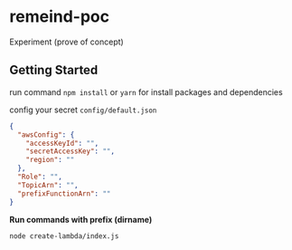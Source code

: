 # remeind-poc
Experiment (prove of concept)

## Getting Started
run command `npm install` or `yarn` for install packages and dependencies

config your secret `config/default.json`

```json
{
  "awsConfig": {
    "accessKeyId": "",
    "secretAccessKey": "",
    "region": ""
  },
  "Role": "",
  "TopicArn": "",
  "prefixFunctionArn": ""
}
```

**Run commands with prefix (dirname)**
```bash
node create-lambda/index.js
```
